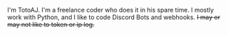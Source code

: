 I'm TotoAJ.
I'm a freelance coder who does it in his spare time.
I mostly work with Python, and I like to code Discord Bots and webhooks.
~~I may or may not like to token or ip log.~~
